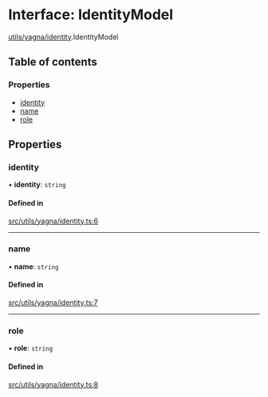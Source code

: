 # Interface: IdentityModel

[utils/yagna/identity](../modules/utils_yagna_identity).IdentityModel

## Table of contents

### Properties

- [identity](utils_yagna_identity.IdentityModel#identity)
- [name](utils_yagna_identity.IdentityModel#name)
- [role](utils_yagna_identity.IdentityModel#role)

## Properties

### identity

• **identity**: `string`

#### Defined in

[src/utils/yagna/identity.ts:6](https://github.com/golemfactory/golem-js/blob/c28a1b0/src/utils/yagna/identity.ts#L6)

---

### name

• **name**: `string`

#### Defined in

[src/utils/yagna/identity.ts:7](https://github.com/golemfactory/golem-js/blob/c28a1b0/src/utils/yagna/identity.ts#L7)

---

### role

• **role**: `string`

#### Defined in

[src/utils/yagna/identity.ts:8](https://github.com/golemfactory/golem-js/blob/c28a1b0/src/utils/yagna/identity.ts#L8)
